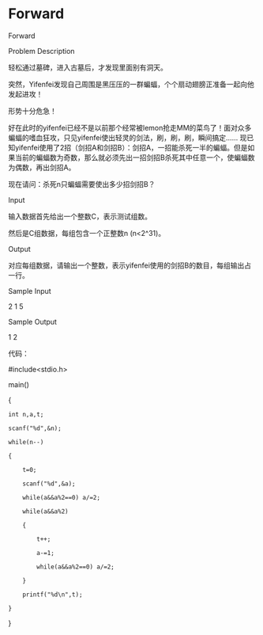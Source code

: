 # Forward

Forward

Problem Description

轻松通过墓碑，进入古墓后，才发现里面别有洞天。

突然，Yifenfei发现自己周围是黑压压的一群蝙蝠，个个扇动翅膀正准备一起向他发起进攻！

形势十分危急！

好在此时的yifenfei已经不是以前那个经常被lemon抢走MM的菜鸟了！面对众多蝙蝠的嗜血狂攻，只见yifenfei使出轻灵的剑法，刷，刷，刷，瞬间搞定……
现已知yifenfei使用了2招（剑招A和剑招B）：剑招A，一招能杀死一半的蝙蝠。但是如果当前的蝙蝠数为奇数，那么就必须先出一招剑招B杀死其中任意一个，使蝙蝠数为偶数，再出剑招A。

现在请问：杀死n只蝙蝠需要使出多少招剑招B？


Input

输入数据首先给出一个整数C，表示测试组数。

然后是C组数据，每组包含一个正整数n (n<2^31)。


Output

对应每组数据，请输出一个整数，表示yifenfei使用的剑招B的数目，每组输出占一行。

Sample Input

2 1 5

Sample Output

1 2

代码：

#include<stdio.h>

main()

{

    int n,a,t;
    
    scanf("%d",&n);
    
    while(n--)
    
    {
    
        t=0;
        
        scanf("%d",&a);
        
        while(a&&a%2==0) a/=2;
        
        while(a&&a%2)
        
        {
        
            t++;
            
            a-=1;
            
            while(a&&a%2==0) a/=2;
            
        }
        
        printf("%d\n",t);
        
    }
    
}
